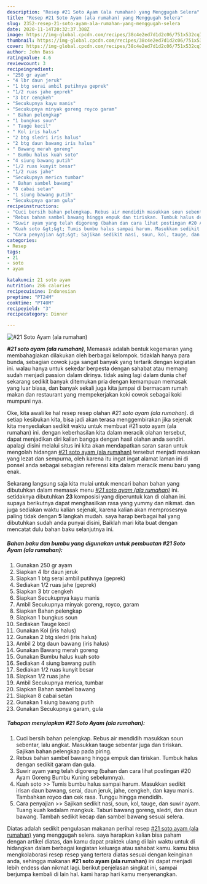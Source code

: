 ```yaml
---
description: "Resep #21 Soto Ayam (ala rumahan) yang Menggugah Selera"
title: "Resep #21 Soto Ayam (ala rumahan) yang Menggugah Selera"
slug: 2352-resep-21-soto-ayam-ala-rumahan-yang-menggugah-selera
date: 2020-11-14T20:32:37.308Z
image: https://img-global.cpcdn.com/recipes/38c4e2ed7d1d2c06/751x532cq70/21-soto-ayam-ala-rumahan-foto-resep-utama.jpg
thumbnail: https://img-global.cpcdn.com/recipes/38c4e2ed7d1d2c06/751x532cq70/21-soto-ayam-ala-rumahan-foto-resep-utama.jpg
cover: https://img-global.cpcdn.com/recipes/38c4e2ed7d1d2c06/751x532cq70/21-soto-ayam-ala-rumahan-foto-resep-utama.jpg
author: John Bass
ratingvalue: 4.6
reviewcount: 3
recipeingredient:
- "250 gr ayam"
- "4 lbr daun jeruk"
- "1 btg serai ambil putihnya geprek"
- "1/2 ruas jahe geprek"
- "3 btr cengkeh"
- "Secukupnya kayu manis"
- "Secukupnya minyak goreng royco garam"
- " Bahan pelengkap"
- "1 bungkus soun"
- " Tauge kecil"
- " Kol iris halus"
- "2 btg sledri iris halus"
- "2 btg daun bawang iris halus"
- " Bawang merah goreng"
- " Bumbu halus kuah soto"
- "4 siung bawang putih"
- "1/2 ruas kunyit besar"
- "1/2 ruas jahe"
- "Secukupnya merica tumbar"
- " Bahan sambel bawang"
- "8 cabai setan"
- "1 siung bawang putih"
- "Secukupnya garam gula"
recipeinstructions:
- "Cuci bersih bahan pelengkap. Rebus air mendidih masukkan soun sebentar, lalu angkat. Masukkan tauge sebentar juga dan tiriskan. Sajikan bahan pelengkap pada piring."
- "Rebus bahan sambel bawang hingga empuk dan tiriskan. Tumbuk halus dengan sedikit garam dan gula."
- "Suwir ayam yang telah digoreng (bahan dan cara lihat postingan #20 Ayam Goreng Bumbu Kuning sebelumnya)."
- "Kuah soto &gt;&gt; Tumis bumbu halus sampai harum. Masukkan sedikit irisan daun bawang, serai, daun jeruk, jahe, cengkeh, dan kayu manis. Tambahkan royco dan cek rasa. Tunggu hingga mendidih."
- "Cara penyajian &gt;&gt; Sajikan sedikit nasi, soun, kol, tauge, dan suwir ayam. Tuang kuah kedalam mangkuk. Taburi bawang goreng, sledri, dan daun bawang. Tambah sedikit kecap dan sambel bawang sesuai selera."
categories:
- Resep
tags:
- 21
- soto
- ayam

katakunci: 21 soto ayam 
nutrition: 286 calories
recipecuisine: Indonesian
preptime: "PT24M"
cooktime: "PT40M"
recipeyield: "3"
recipecategory: Dinner

---
```



![#21 Soto Ayam (ala rumahan)](https://img-global.cpcdn.com/recipes/38c4e2ed7d1d2c06/751x532cq70/21-soto-ayam-ala-rumahan-foto-resep-utama.jpg)

<b><i>#21 soto ayam (ala rumahan)</i></b>, Memasak adalah bentuk kegemaran yang membahagiakan dilakukan oleh berbagai kelompok. tidaklah hanya para bunda, sebagian cowok juga sangat banyak yang tertarik dengan kegiatan ini. walau hanya untuk sekedar berpesta dengan sahabat atau memang sudah menjadi passion dalam dirinya. tidak asing lagi dalam dunia chef sekarang sedikit banyak ditemukan pria dengan kemampuan memasak yang luar biasa, dan banyak sekali juga kita jumpai di bermacam rumah makan dan restaurant yang mempekerjakan koki cowok sebagai koki mumpuni nya.

Oke, kita awali ke hal resep resep olahan <i>#21 soto ayam (ala rumahan)</i>. di setiap kesibukan kita, bisa jadi akan terasa menggembirakan jika sejenak kita menyediakan sedikit waktu untuk membuat #21 soto ayam (ala rumahan) ini. dengan keberhasilan kita dalam meracik olahan tersebut, dapat menjadikan diri kalian bangga dengan hasil olahan anda sendiri. apalagi disini melalui situs ini kita akan mendapatkan saran saran untuk mengolah hidangan <u>#21 soto ayam (ala rumahan)</u> tersebut menjadi masakan yang lezat dan sempurna, oleh karena itu ingat ingat alamat laman ini di ponsel anda sebagai sebagian referensi kita dalam meracik menu baru yang enak.




Sekarang langsung saja kita mulai untuk mencari bahan bahan yang dibutuhkan dalam memasak menu <u><i>#21 soto ayam (ala rumahan)</i></u> ini. setidaknya dibutuhkan <b>23</b> komposisi yang diperuntuk kan di olahan ini. supaya berikutnya dapat menghasilkan rasa yang yummy dan nikmat. dan juga sediakan waktu kalian sejenak, karena kalian akan memprosesnya paling tidak dengan <b>5</b> langkah mudah. saya harap berbagai hal yang dibutuhkan sudah anda punyai disini, Baiklah mari kita buat dengan mencatat dulu bahan baku selanjutnya ini.

<!--inarticleads1-->

##### Bahan baku dan bumbu yang digunakan untuk pembuatan #21 Soto Ayam (ala rumahan):

1. Gunakan 250 gr ayam
1. Siapkan 4 lbr daun jeruk
1. Siapkan 1 btg serai ambil putihnya (geprek)
1. Sediakan 1/2 ruas jahe (geprek)
1. Siapkan 3 btr cengkeh
1. Siapkan Secukupnya kayu manis
1. Ambil Secukupnya minyak goreng, royco, garam
1. Siapkan  Bahan pelengkap
1. Siapkan 1 bungkus soun
1. Sediakan  Tauge kecil
1. Gunakan  Kol (iris halus)
1. Gunakan 2 btg sledri (iris halus)
1. Ambil 2 btg daun bawang (iris halus)
1. Gunakan  Bawang merah goreng
1. Gunakan  Bumbu halus kuah soto
1. Sediakan 4 siung bawang putih
1. Sediakan 1/2 ruas kunyit besar
1. Siapkan 1/2 ruas jahe
1. Ambil Secukupnya merica, tumbar
1. Siapkan  Bahan sambel bawang
1. Siapkan 8 cabai setan
1. Gunakan 1 siung bawang putih
1. Gunakan Secukupnya garam, gula




<!--inarticleads2-->

##### Tahapan menyiapkan #21 Soto Ayam (ala rumahan):

1. Cuci bersih bahan pelengkap. Rebus air mendidih masukkan soun sebentar, lalu angkat. Masukkan tauge sebentar juga dan tiriskan. Sajikan bahan pelengkap pada piring.
1. Rebus bahan sambel bawang hingga empuk dan tiriskan. Tumbuk halus dengan sedikit garam dan gula.
1. Suwir ayam yang telah digoreng (bahan dan cara lihat postingan #20 Ayam Goreng Bumbu Kuning sebelumnya).
1. Kuah soto &gt;&gt; Tumis bumbu halus sampai harum. Masukkan sedikit irisan daun bawang, serai, daun jeruk, jahe, cengkeh, dan kayu manis. Tambahkan royco dan cek rasa. Tunggu hingga mendidih.
1. Cara penyajian &gt;&gt; Sajikan sedikit nasi, soun, kol, tauge, dan suwir ayam. Tuang kuah kedalam mangkuk. Taburi bawang goreng, sledri, dan daun bawang. Tambah sedikit kecap dan sambel bawang sesuai selera.




Diatas adalah sedikit pengulasan makanan perihal resep <u>#21 soto ayam (ala rumahan)</u> yang menggugah selera. saya harapkan kalian bisa paham dengan artikel diatas, dan kamu dapat praktek ulang di lain waktu untuk di hidangkan dalam berbagai kegiatan keluarga atau sahabat kamu. kamu bisa mengkolaborasi resep resep yang tertera diatas sesuai dengan keinginan anda, sehingga makanan <b>#21 soto ayam (ala rumahan)</b> ini dapat menjadi lebih endess dan nikmat lagi. berikut penjelasan singkat ini, sampai berjumpa kembali di lain hal. kami harap hari kamu menyenangkan.
